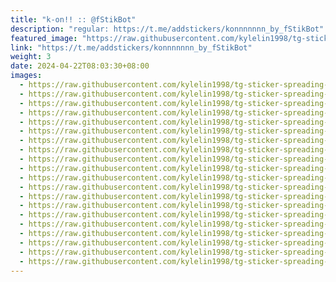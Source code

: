 ```yaml
---
title: "k-on!! :: @fStikBot"
description: "regular: https://t.me/addstickers/konnnnnnn_by_fStikBot"
featured_image: "https://raw.githubusercontent.com/kylelin1998/tg-sticker-spreading-worldwide-images/main/img/a1a27b1a-4d6a-47d1-a480-42b6f213fde8.jpg"
link: "https://t.me/addstickers/konnnnnnn_by_fStikBot"
weight: 3
date: 2024-04-22T08:03:30+08:00
images:
  - https://raw.githubusercontent.com/kylelin1998/tg-sticker-spreading-worldwide-images/main/img/a1a27b1a-4d6a-47d1-a480-42b6f213fde8.jpg
  - https://raw.githubusercontent.com/kylelin1998/tg-sticker-spreading-worldwide-images/main/img/5084f958-68f6-495c-a630-5eff8efe036e.jpg
  - https://raw.githubusercontent.com/kylelin1998/tg-sticker-spreading-worldwide-images/main/img/4ee7aa7a-bd09-4c51-8d6b-7972151ad784.jpg
  - https://raw.githubusercontent.com/kylelin1998/tg-sticker-spreading-worldwide-images/main/img/2946cd98-4eec-4dd4-a1c1-aa32f8cde903.jpg
  - https://raw.githubusercontent.com/kylelin1998/tg-sticker-spreading-worldwide-images/main/img/b062edd7-ddb9-42d2-8547-8df6d9d4b259.jpg
  - https://raw.githubusercontent.com/kylelin1998/tg-sticker-spreading-worldwide-images/main/img/6ea41db1-8088-4322-8344-54cdfb45ca70.jpg
  - https://raw.githubusercontent.com/kylelin1998/tg-sticker-spreading-worldwide-images/main/img/7e54447d-a01c-48a6-99ed-25c77c3cd2c8.jpg
  - https://raw.githubusercontent.com/kylelin1998/tg-sticker-spreading-worldwide-images/main/img/9b48442a-f6cf-4959-a326-177452ab6b08.jpg
  - https://raw.githubusercontent.com/kylelin1998/tg-sticker-spreading-worldwide-images/main/img/cfc37e64-8429-4719-be34-1e6e5cc06b4f.jpg
  - https://raw.githubusercontent.com/kylelin1998/tg-sticker-spreading-worldwide-images/main/img/0466c5c0-5ed9-49f0-b58e-62fc3595a5db.jpg
  - https://raw.githubusercontent.com/kylelin1998/tg-sticker-spreading-worldwide-images/main/img/a0bb0914-2094-4d28-81f1-de5a2b15493a.jpg
  - https://raw.githubusercontent.com/kylelin1998/tg-sticker-spreading-worldwide-images/main/img/afe58d36-459b-438d-8b33-b3713e1840af.jpg
  - https://raw.githubusercontent.com/kylelin1998/tg-sticker-spreading-worldwide-images/main/img/4a92f71e-d21b-4d3f-a511-9b55ff3f762c.jpg
  - https://raw.githubusercontent.com/kylelin1998/tg-sticker-spreading-worldwide-images/main/img/1a2b26c5-3750-4a57-b81a-88c8b3a4caee.jpg
  - https://raw.githubusercontent.com/kylelin1998/tg-sticker-spreading-worldwide-images/main/img/e148101b-cad7-44cc-b042-072e479b4d05.jpg
  - https://raw.githubusercontent.com/kylelin1998/tg-sticker-spreading-worldwide-images/main/img/c861c10d-5553-47e7-8e90-11b4394b9d29.jpg
  - https://raw.githubusercontent.com/kylelin1998/tg-sticker-spreading-worldwide-images/main/img/39d29039-a0c6-4172-b8e7-66c360c50346.jpg
  - https://raw.githubusercontent.com/kylelin1998/tg-sticker-spreading-worldwide-images/main/img/21fce74b-4011-4cfd-8ffe-db316ce75273.jpg
  - https://raw.githubusercontent.com/kylelin1998/tg-sticker-spreading-worldwide-images/main/img/82b4de87-6735-45c4-bd8a-e25d7a2fb2c6.jpg
  - https://raw.githubusercontent.com/kylelin1998/tg-sticker-spreading-worldwide-images/main/img/9f47eb65-ce1b-45c9-bb66-06189dd9796a.jpg
---
```

